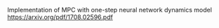 Implementation of MPC with one-step neural network dynamics model https://arxiv.org/pdf/1708.02596.pdf
